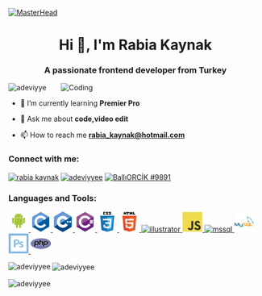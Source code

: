 
[![MasterHead](https://media2.giphy.com/media/ZkVIzvAEUA4ISI6WpO/giphy.gif?cid=ecf05e47tlbcx2ir3c8uvxr2ygutpyqvp9mtaxy53dxuumis&rid=giphy.gif&ct=g)](https://www.instagram.com/adeviyyee/)

<h1 align="center">Hi 👋, I'm Rabia Kaynak</h1>
<h3 align="center">A passionate frontend developer from Turkey</h3>
<img align="right" alt="Coding" width="400" src="https://media4.giphy.com/media/tFGBovr5CtfWt7MtqK/giphy.gif?cid=ecf05e47fufque1rmgqw14b4i842cakkf83z3z270q1u540i&rid=giphy.gif&ct=g">

<p align="left"> <img src="https://komarev.com/ghpvc/?username=adeviyye&label=Profile%20views&color=0e75b6&style=flat" alt="adeviyye" /> </p>

- 🌱 I’m currently learning **Premier Pro**

- 💬 Ask me about **code,video edit**

- 📫 How to reach me **rabia_kaynak@hotmail.com**

<h3 align="left">Connect with me:</h3>
<p align="left">
<a href="https://linkedin.com/in/rabia kaynak" target="blank"><img align="center" src="https://raw.githubusercontent.com/rahuldkjain/github-profile-readme-generator/master/src/images/icons/Social/linked-in-alt.svg" alt="rabia kaynak" height="30" width="40" /></a>
<a href="https://instagram.com/adeviyyee" target="blank"><img align="center" src="https://raw.githubusercontent.com/rahuldkjain/github-profile-readme-generator/master/src/images/icons/Social/instagram.svg" alt="adeviyyee" height="30" width="40" /></a>
<a href="https://discord.gg/BallıORCİK #9891" target="blank"><img align="center" src="https://raw.githubusercontent.com/rahuldkjain/github-profile-readme-generator/master/src/images/icons/Social/discord.svg" alt="BallıORCİK #9891" height="30" width="40" /></a>
</p>

<h3 align="left">Languages and Tools:</h3>
<p align="left"> <a href="https://developer.android.com" target="_blank" rel="noreferrer"> <img src="https://raw.githubusercontent.com/devicons/devicon/master/icons/android/android-original-wordmark.svg" alt="android" width="40" height="40"/> </a> <a href="https://www.cprogramming.com/" target="_blank" rel="noreferrer"> <img src="https://raw.githubusercontent.com/devicons/devicon/master/icons/c/c-original.svg" alt="c" width="40" height="40"/> </a> <a href="https://www.w3schools.com/cpp/" target="_blank" rel="noreferrer"> <img src="https://raw.githubusercontent.com/devicons/devicon/master/icons/cplusplus/cplusplus-original.svg" alt="cplusplus" width="40" height="40"/> </a> <a href="https://www.w3schools.com/cs/" target="_blank" rel="noreferrer"> <img src="https://raw.githubusercontent.com/devicons/devicon/master/icons/csharp/csharp-original.svg" alt="csharp" width="40" height="40"/> </a> <a href="https://www.w3schools.com/css/" target="_blank" rel="noreferrer"> <img src="https://raw.githubusercontent.com/devicons/devicon/master/icons/css3/css3-original-wordmark.svg" alt="css3" width="40" height="40"/> </a> <a href="https://www.w3.org/html/" target="_blank" rel="noreferrer"> <img src="https://raw.githubusercontent.com/devicons/devicon/master/icons/html5/html5-original-wordmark.svg" alt="html5" width="40" height="40"/> </a> <a href="https://www.adobe.com/in/products/illustrator.html" target="_blank" rel="noreferrer"> <img src="https://www.vectorlogo.zone/logos/adobe_illustrator/adobe_illustrator-icon.svg" alt="illustrator" width="40" height="40"/> </a> <a href="https://developer.mozilla.org/en-US/docs/Web/JavaScript" target="_blank" rel="noreferrer"> <img src="https://raw.githubusercontent.com/devicons/devicon/master/icons/javascript/javascript-original.svg" alt="javascript" width="40" height="40"/> </a> <a href="https://www.microsoft.com/en-us/sql-server" target="_blank" rel="noreferrer"> <img src="https://www.svgrepo.com/show/303229/microsoft-sql-server-logo.svg" alt="mssql" width="40" height="40"/> </a> <a href="https://www.mysql.com/" target="_blank" rel="noreferrer"> <img src="https://raw.githubusercontent.com/devicons/devicon/master/icons/mysql/mysql-original-wordmark.svg" alt="mysql" width="40" height="40"/> </a> <a href="https://www.photoshop.com/en" target="_blank" rel="noreferrer"> <img src="https://raw.githubusercontent.com/devicons/devicon/master/icons/photoshop/photoshop-line.svg" alt="photoshop" width="40" height="40"/> </a> <a href="https://www.php.net" target="_blank" rel="noreferrer"> <img src="https://raw.githubusercontent.com/devicons/devicon/master/icons/php/php-original.svg" alt="php" width="40" height="40"/> </a> </p>

<p><img align="left" src="https://github-readme-stats.vercel.app/api/top-langs?username=adeviyyee&show_icons=true&locale=en&layout=compact" alt="adeviyyee" /></p>

<p>&nbsp;<img align="center" src="https://github-readme-stats.vercel.app/api?username=adeviyyee&show_icons=true&locale=en" alt="adeviyyee" /></p>

<p><img align="center" src="https://github-readme-streak-stats.herokuapp.com/?user=adeviyyee&" alt="adeviyyee" /></p>

